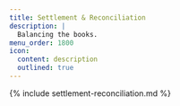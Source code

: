 ```yaml
---
title: Settlement & Reconciliation
description: |
  Balancing the books.
menu_order: 1800
icon:
  content: description
  outlined: true
---
```


{% include settlement-reconciliation.md %}
